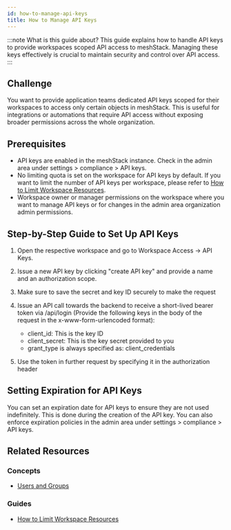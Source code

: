 ```yaml
---
id: how-to-manage-api-keys
title: How to Manage API Keys
---
```


:::note What is this guide about?
This guide explains how to handle API keys to provide workspaces scoped API access to meshStack. Managing these keys effectively is crucial to maintain security and control over API access. 
:::

## Challenge

You want to provide application teams dedicated API keys scoped for their workspaces to access only certain objects in meshStack. This is useful for integrations or automations that require API access without exposing broader permissions across the whole organization.

## Prerequisites

- API keys are enabled in the meshStack instance. Check in the admin area under settings > compliance > API keys.
- No limiting quota is set on the workspace for API keys by default. If you want to limit the number of API keys per workspace, please refer to [How to Limit Workspace Resources](./how-to-limit-workspace-resources.md).
- Workspace owner or manager permissions on the workspace where you want to manage API keys or for changes in the admin area organization admin permissions.

## Step-by-Step Guide to Set Up API Keys

1. Open the respective workspace and go to Workspace Access → API Keys. 
2. Issue a new API key by clicking "create API key" and provide a name and an authorization scope.
3. Make sure to save the secret and key ID securely to make the request
4. Issue an API call towards the backend to receive a short-lived bearer token via /api/login (Provide the following keys in the body of the request in the x-www-form-urlencoded format):

    - client_id: This is the key ID
    - client_secret: This is the key secret provided to you
    - grant_type is always specified as: client_credentials
      
5. Use the token in further request by specifying it in the authorization header

## Setting Expiration for API Keys

You can set an expiration date for API keys to ensure they are not used indefinitely. This is done during the creation of the API key. You can also enforce expiration policies in the admin area under settings > compliance > API keys.

## Related Resources

### Concepts

- [Users and Groups](../../concepts/users-and-groups.md)

### Guides

- [How to Limit Workspace Resources](./how-to-limit-workspace-resources.md)
